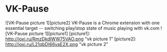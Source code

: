 # VK-Pause
![VK-Pause picture 1][picture2]
VK-Pause is a Chrome extension with one essential target -- switching play/stop state of music playing with vk.com
![VK-Pause picture 1][picture1]
[picture1]: http://joxi.ru/RmzDkdIWW75VAO.png "vk picture 1"
[picture2]: http://joxi.ru/L21qbDI66vaE2X.png "vk picture 2"

